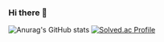 ### Hi there 👋


![Anurag's GitHub stats](https://github-readme-stats.vercel.app/api?username=JangDongyul123&show_icons=true&theme=radical)
[![Solved.ac Profile](http://mazassumnida.wtf/api/v2/generate_badge?boj=lillliiliii)](https://solved.ac/lillliiliii/)

<!--

**JangDongyul123/JangDongyul123** is a ✨ _special_ ✨ repository because its `README.md` (this file) appears on your GitHub profile.

Here are some ideas to get you started:

- 🔭 I’m currently working on ...
- 🌱 I’m currently learning ...
- 👯 I’m looking to collaborate on ...
- 🤔 I’m looking for help with ...
- 💬 Ask me about ...
- 📫 How to reach me: ...
- 😄 Pronouns: ...
- ⚡ Fun fact: ...
-->
